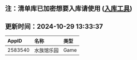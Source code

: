 ## 注：清单库已加密想要入库请使用 ([入库工具](https://github.com/BlankTMing/ManifestAutoUpdate/releases))

## 更新时间：2024-10-29 13:33:37
| AppID | 名称 | 类型  |
| :-------------------- | :----------------------------- | :----------- |
| 2583540 | 水族馆乐园| Game |
